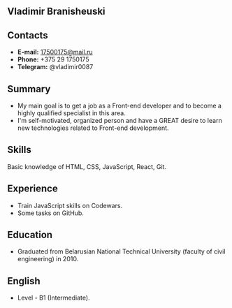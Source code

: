 ## Vladimir Branisheuski

## Contacts
* **E-mail:** 17500175@mail.ru
* **Phone:** +375 29 1750175
* **Telegram:** @vladimir0087

## Summary

* My main goal is to get a job as a Front-end developer and to become a highly qualified specialist in this area.
* I'm self-motivated, organized person and have a GREAT desire to learn new technologies related to Front-end development. 

## Skills

Basic knowledge of HTML, CSS, JavaScript, React, Git.

## Experience 

* Train JavaScript skills on Codewars. 
* Some tasks on GitHub.

## Education

* Graduated from Belarusian National Technical University (faculty of civil engineering) in 2010.

## English

* Level - B1 (Intermediate).
